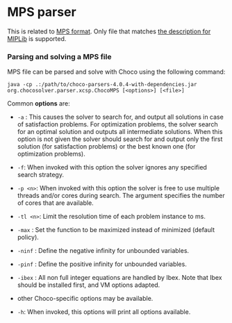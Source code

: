 MPS parser
============

This is related to [MPS format](http://miplib.zib.de/).
Only file that matches [the description for MIPLib](http://miplib.zib.de/miplib3/mps_format.txt) is supported.

### Parsing and solving a MPS file

MPS file can be parsed and solve with Choco using the following command:

  ```java -cp .:/path/to/choco-parsers-4.0.4-with-dependencies.jar org.chocosolver.parser.xcsp.ChocoMPS [<options>] [<file>]```

Common __options__ are:
* ```-a``` : This causes the solver to search for, and output all solutions in case of satisfaction problems. For optimization problems, the solver search for an optimal solution and outputs all intermediate solutions. When this option is not given the solver should search for and output only the first solution (for satisfaction problems) or the best known one (for optimization problems).
* ```-f```: When invoked with this option the solver ignores any specified search strategy.
* ```-p <n>```: When invoked with this option the solver is free to use multiple threads and/or cores during search.  The argument <n> specifies the number of cores that are available. 
* ```-tl <n>```: Limit the resolution time of each problem instance to <n> ms.
* ```-max``` : Set the function to be maximized instead of minimized (default policy).
* ```-ninf``` : Define the negative infinity for unbounded variables.
* ```-pinf``` : Define the positive infinity for unbounded variables.
* ```-ibex``` : All non full integer equations are handled by Ibex. 
Note that Ibex should be installed first, and VM options adapted.

* other Choco-specific options may be available.
* ```-h```: When invoked, this options will print all options available.

